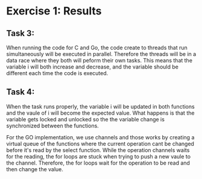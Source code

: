 Exercise 1: Results
==================================================


Task 3:
------------------------------------------------
When running the code for C and Go, the code create to threads that run simultaneously will be executed in parallel. Therefore the threads will be in a data race where they both will peform their own tasks. This means that the variable i will both increase and decrease, and the variable should be different each time the code is executed. 

Task 4:
------------------------------------------------
When the task runs properly, the variable i will be updated in both functions and the vaule of i will become the expected value. What happens is that the variable gets locked and unlocked so the the variable change is synchronized between the functions. 

For the GO implementation, we use channels and those works by creating a virtual queue of the functions where the current operation cant be changed before it's read by the select function. While the operation channels waits for the reading, the for loops are stuck when trying to push a new vaule to the channel. Therefore, the for loops wait for the operation to be read and then change the value. 